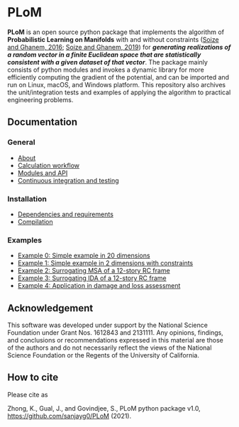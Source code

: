 # PLoM

**PLoM** is an open source python package that implements the algorithm of **Probabilistic Learning on Manifolds** with
and without constraints ([Soize and Ghanem, 2016](https://doi.org/10.1016/j.jcp.2016.05.044); [Soize and Ghanem,
2019](https://doi.org/10.1002/nme.6202)) for ***generating realizations of a random vector in a finite Euclidean space that are
statistically consistent with a given dataset of that vector***. The package mainly consists of python modules and invokes a dynamic
library for more efficiently computing the gradient of the potential, and can be imported and run on Linux, macOS, and Windows platform. This repository also archives the unit/integration tests and examples of applying the algorithm to practical engineering problems.

## Documentation
### General
* [About](doc/about.md)
* [Calculation workflow](doc/calculation-workflow.md)
* [Modules and API](doc/modules.md)
* [Continuous integration and testing](doc/testing.md)
### Installation
* [Dependencies and requirements](doc/requirements.md)
* [Compilation](doc/compilation.md)
### Examples
* [Example 0: Simple example in 20 dimensions](example/example0/ExampleScript_20D.ipynb)
* [Example 1: Simple example in 2 dimensions with constraints](example/example1/ExampleScript_2D.ipynb)
* [Example 2: Surrogating MSA of a 12-story RC frame](example/example2/ExampleScript_FullMSA.ipynb)
* [Example 3: Surrogating IDA of a 12-story RC frame](example/example3/ExampleScript_IDA.ipynb)
* [Example 4: Application in damage and loss assessment](example/example4/ExampleScript_DL.ipynb)

## Acknowledgement
This software was developed under support by the National Science Foundation under Grant Nos. 1612843 and 2131111. Any opinions, findings, and conclusions or recommendations expressed in this material are those of the authors and do not necessarily reflect the views of the National Science Foundation or the Regents of the University of California.

## How to cite
Please cite as

Zhong, K., Gual, J., and Govindjee, S., PLoM python package v1.0,
https://github.com/sanjayg0/PLoM (2021).
